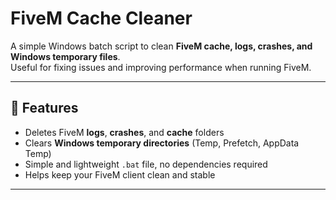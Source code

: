 # FiveM Cache Cleaner

A simple Windows batch script to clean **FiveM cache, logs, crashes, and Windows temporary files**.  
Useful for fixing issues and improving performance when running FiveM.

---

## 🔧 Features
- Deletes FiveM **logs**, **crashes**, and **cache** folders
- Clears **Windows temporary directories** (Temp, Prefetch, AppData Temp)
- Simple and lightweight `.bat` file, no dependencies required
- Helps keep your FiveM client clean and stable

---
